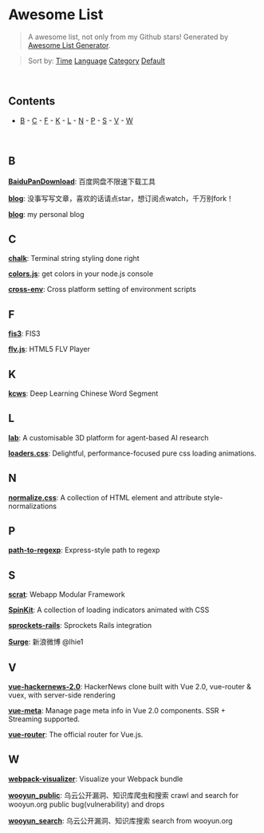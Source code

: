 # Awesome List

> A awesome list, not only from my Github stars! Generated by [Awesome List Generator](https://github.com/ttionya/Awesome-List-Generator).

> Sort by: [Time](https://github.com/ttionya/AwesomeList/blob/master/README.md) [Language](https://github.com/ttionya/AwesomeList/blob/master/README-LANGUAGE.md) [Category](https://github.com/ttionya/AwesomeList/blob/master/README-CATEGORY.md) [Default](https://github.com/ttionya/AwesomeList/blob/master/README-DEFAULT.md) 

<br>

## Contents 

- [B](#b) - [C](#c) - [F](#f) - [K](#k) - [L](#l) - [N](#n) - [P](#p) - [S](#s) - [V](#v) - [W](#w) 

<br>

## B

[**BaiduPanDownload**](https://github.com/Mrs4s/BaiduPanDownload): 百度网盘不限速下载工具  


[**blog**](https://github.com/fouber/blog): 没事写写文章，喜欢的话请点star，想订阅点watch，千万别fork！  


[**blog**](https://github.com/xufei/blog): my personal blog  


## C

[**chalk**](https://github.com/chalk/chalk): Terminal string styling done right  


[**colors.js**](https://github.com/Marak/colors.js): get colors in your node.js console  


[**cross-env**](https://github.com/kentcdodds/cross-env): Cross platform setting of environment scripts  


## F

[**fis3**](https://github.com/fex-team/fis3): FIS3  


[**flv.js**](https://github.com/Bilibili/flv.js): HTML5 FLV Player  


## K

[**kcws**](https://github.com/koth/kcws): Deep Learning Chinese Word Segment   


## L

[**lab**](https://github.com/deepmind/lab): A customisable 3D platform for agent-based AI research  


[**loaders.css**](https://github.com/ConnorAtherton/loaders.css): Delightful, performance-focused pure css loading animations.  


## N

[**normalize.css**](https://github.com/necolas/normalize.css): A collection of HTML element and attribute style-normalizations  


## P

[**path-to-regexp**](https://github.com/pillarjs/path-to-regexp): Express-style path to regexp  


## S

[**scrat**](https://github.com/scrat-team/scrat): Webapp Modular Framework  


[**SpinKit**](https://github.com/tobiasahlin/SpinKit): A collection of loading indicators animated with CSS  


[**sprockets-rails**](https://github.com/rails/sprockets-rails): Sprockets Rails integration  


[**Surge**](https://github.com/lhie1/Surge): 新浪微博 @lhie1  


## V

[**vue-hackernews-2.0**](https://github.com/vuejs/vue-hackernews-2.0): HackerNews clone built with Vue 2.0, vue-router & vuex, with server-side rendering  


[**vue-meta**](https://github.com/declandewet/vue-meta): Manage page meta info in Vue 2.0 components. SSR + Streaming supported.  


[**vue-router**](https://github.com/vuejs/vue-router): The official router for Vue.js.  


## W

[**webpack-visualizer**](https://github.com/chrisbateman/webpack-visualizer): Visualize your Webpack bundle  


[**wooyun_public**](https://github.com/hanc00l/wooyun_public): 乌云公开漏洞、知识库爬虫和搜索   crawl and search for wooyun.org public bug(vulnerability) and drops  


[**wooyun_search**](https://github.com/grt1st/wooyun_search): 乌云公开漏洞、知识库搜索 search from wooyun.org  


